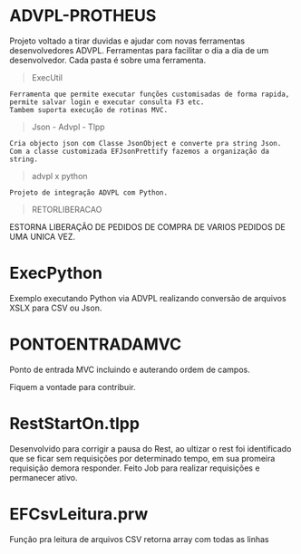# ADVPL-PROTHEUS
Projeto voltado a tirar duvidas e ajudar com novas ferramentas desenvolvedores ADVPL.
Ferramentas para facilitar o dia a dia de um desenvolvedor.
Cada pasta é sobre uma ferramenta.

> ExecUtil
```
Ferramenta que permite executar funções customisadas de forma rapida, permite salvar login e executar consulta F3 etc.
Tambem suporta execução de rotinas MVC.
```

> Json - Advpl - Tlpp
```
Cria objecto json com Classe JsonObject e converte pra string Json.
Com a classe customizada EFJsonPrettify fazemos a organização da string.
```


> advpl x python
```
Projeto de integração ADVPL com Python.
```

> RETORLIBERACAO 

ESTORNA LIBERAÇÃO DE PEDIDOS DE COMPRA DE VARIOS PEDIDOS DE 
UMA UNICA VEZ.

# ExecPython 
Exemplo executando Python via ADVPL 
realizando conversão de arquivos XSLX para CSV ou Json.

# PONTOENTRADAMVC
Ponto de entrada MVC incluindo e auterando ordem de campos.

Fiquem a vontade para contribuir.

# RestStartOn.tlpp
Desenvolvido para corrigir a pausa do Rest, ao ultizar o rest foi identificado que 
se ficar sem requisições por determinado tempo, em sua promeira requisição demora 
responder. Feito Job para realizar requisições e permanecer ativo.

# EFCsvLeitura.prw
Função pra leitura de arquivos CSV retorna array com todas as linhas
